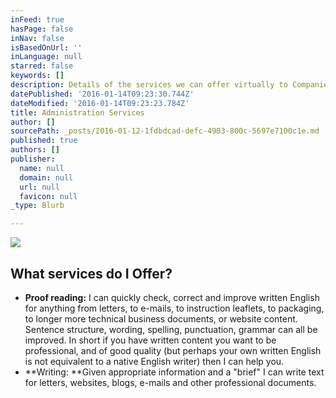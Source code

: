```yaml
---
inFeed: true
hasPage: false
inNav: false
isBasedOnUrl: ''
inLanguage: null
starred: false
keywords: []
description: Details of the services we can offer virtually to Companies and Individuals
datePublished: '2016-01-14T09:23:30.744Z'
dateModified: '2016-01-14T09:23:23.784Z'
title: Administration Services
author: []
sourcePath: _posts/2016-01-12-1fdbdcad-defc-4903-800c-5697e7100c1e.md
published: true
authors: []
publisher:
  name: null
  domain: null
  url: null
  favicon: null
_type: Blurb

---
```

![](https://the-grid-user-content.s3-us-west-2.amazonaws.com/bdc4d034-10c1-4072-9fce-0b20ac823126.JPG)

## What services do I Offer?

* **Proof reading:** I can quickly check, correct and improve written English for anything from letters, to e-mails, to instruction leaflets, to packaging, to longer more technical business documents, or website content. Sentence structure, wording, spelling, punctuation, grammar can all be improved. In short if you have written content you want to be professional, and of good quality (but perhaps your own written English is not equivalent to a native English writer) then I can help you. 
* **Writing: **Given appropriate information and a "brief" I can write text for letters, websites, blogs, e-mails and other professional documents.